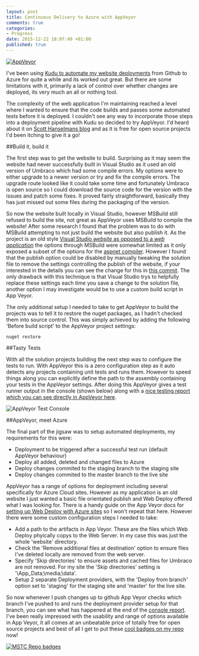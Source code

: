 ```yaml
---
layout: post
title: Continuous Delivery to Azure with AppVeyor
comments: true
categories:
- Progress
date: 2015-12-22 18:07:49 +01:00
published: true
---
```


[<img src="https://googledrive.com/host/0Bx-8nw9dhAQcN1lWbU1SLW91bEk/AppVeyorLogo.png" class="alignleft" title="AppVeyor" />](http://www.appveyor.com/)

I've been using [Kudu to automate my website deployments](http://bakingwebsites.co.uk/2014/07/02/automated-azure-deployments/) from Github to Azure for quite a while and its worked out great. But there are some limitations with it, primarily a lack of control over whether changes are deployed, its very much an all or nothing tool.

The complexity of the web application I'm maintaining reached a level where I wanted to ensure that the code builds and passes some automated tests before it is deployed. I couldn't see any way to incorporate those steps into a deployment pipeline with Kudu so decided to try AppVeyor. I'd heard about it on [Scott Hanselmans blog](http://www.hanselman.com/blog/AppVeyorAGoodContinuousIntegrationSystemIsAJoyToBehold.aspx) and as it is free for open source projects I'd been itching to give it a go!

##Build it, build it

The first step was to get the website to build. Surprising as it may seem the website had never successfully built in Visual Studio as it used an old version of Umbraco which had some compile errors. My options were to either upgrade to a newer version or try and fix the compile errors. The upgrade route looked like it could take some time and fortunately Umbraco is open source so I could download the source code for the version with the issues and patch some fixes. It proved fairly straightforward, basically they has just missed out some files during the packaging of the version.

So now the website built locally in Visual Studio, however MSBuild still refused to build the site, not great as AppVeyor uses MSBuild to compile the website!  After some research I found that the problem was to do with MSBuild attempting to not just build the website but also publish it. As the project is an old style [Visual Studio *website* as opposed to a *web application*](https://msdn.microsoft.com/en-us/library/dd547590.aspx) the options through MSBuild were somewhat limited as it only exposed a subset of the options for the [aspnet compiler](https://msdn.microsoft.com/en-us/library/ms229863.aspx). However I found that the publish option could be disabled by manually tweaking the solution file to remove the settings controlling the publish of the website, if your interested in the details you can see the change for this in [this commit](https://github.com/MikeHook/MSTC/commit/7f352956d21ef7fb3b153fbdf756048a6849a310). The only drawback with this technique is that Visual Studio trys to helpfully replace these settings each time you save a change to the solution file, another option I may investigate would be to use a custom build script in App Veyor.

The only additional setup I needed to take to get AppVeyor to build the projects was to tell it to restore the nuget packages, as I hadn't checked them into source control. This was simply achieved by adding the following 'Before build script' to the AppVeyor project settings:

`nuget restore`

##Tasty Tests

With all the solution projects building the next step was to configure the tests to run. With AppVeyor this is a zero configuration step as it auto detects any projects containing unit tests and runs them. However to speed things along you can explicitly define the path to the assembly containing your tests in the AppVeyor settings. After doing this AppVeyor gives a test runner output in the console (shown below) along with a [nice testing report which you can see directly in AppVeyor here](https://ci.appveyor.com/project/MikeHook/mstc/build/tests).

<img src="https://googledrive.com/host/0Bx-8nw9dhAQcN1lWbU1SLW91bEk/AppVeyorTests.png" title="AppVeyor Test Console" />

##AppVeyor, meet Azure

The final part of the jigsaw was to setup automated deployments, my requirements for this were:

- Deployment to be triggered after a successful test run (default AppVeyor behaviour)
- Deploy all added, deleted and changed files to Azure
- Deploy changes commited to the staging branch to the staging site
- Deploy changes commited to the master branch to the live site

AppVeyor has a range of options for deployment including several specifically for Azure Cloud sites. However as my application is an old website I just wanted a basic file orientated publish and Web Deploy offered what I was looking for. There is a handy guide on the App Veyor docs for [setting up Web Deploy with Azure sites](http://www.appveyor.com/docs/deployment/web-deploy#azure-web-sites) so I won't repeat that here. However there were some custom configuration steps I needed to take:

- Add a path to the artifacts in App Veyor. These are the files which Web Deploy phyically copys to the Web Server. In my case this was just the whole 'website' directory.
- Check the 'Remove additional files at destination' option to ensure files I've deleted locally are removed from the web server.
- Specify 'Skip directories' to ensure assets and cached files for Umbraco are not removed. For my site the 'Skip directories' setting is '\\App_Data;\\media;\\data'.
- Setup 2 separate Deployment providers, with the 'Deploy from branch' option set to 'staging' for the staging site and 'master' for the live site.

So now whenever I push changes up to github App Veyor checks which branch I've pushed to and runs the deployment provider setup for that branch, you can see what has happened at the end of the [console report](https://ci.appveyor.com/project/MikeHook/mstc). I've been really impressed with the usability and range of options available in App Veyor, it all comes at an unbeatable price of totally free for open source projects and best of all I get to put these [cool badges on my repo](https://github.com/MikeHook/MSTC) now! 

[<img src="https://googledrive.com/host/0Bx-8nw9dhAQcN1lWbU1SLW91bEk/AppVeyorBadges.png" title="MSTC Repo badges" />](https://github.com/MikeHook/MSTC)


